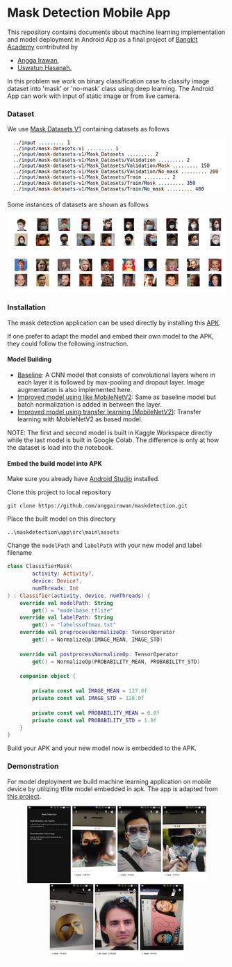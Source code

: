 # Mask Detection Mobile App
  
This repository contains documents about machine learning implementation and model deployment in Android App as a final project of <a href='https://events.withgoogle.com/bangkit/'>Bangk!t Academy</a> contributed by
* [Angga Irawan,](https://github.com/anggairawan/)
* [Uswatun Hasanah.](https://github.com/hass-4n)

In this problem we work on binary classification case to classify image dataset into 'mask' or 'no-mask' class using deep learning. The Android App can work with input of static image or from live camera.  

### Dataset
We use [Mask Datasets V1](https://www.kaggle.com/ahmetfurkandemr/mask-datasets-v1/) containing datasets as follows
<p align="center"> <img src="https://github.com/anggairawan/maskdetection/blob/master/image/Screenshot%20from%202020-06-19%2016-49-15.png" alt="compositions" width="750"/> </p>

Some instances of datasets are shown as follows
<p align='center'> <img src = https://github.com/anggairawan/maskdetection/blob/master/image/Screenshot%20from%202020-06-18%2002-48-45.png width="750" alt="samples"> </p>

### Installation
The mask detection application can be used directly by installing this [APK](https://drive.google.com/drive/folders/1pwV0ALEyfCkVWgJ5fbQgEOKqmj6uroCf).

If one prefer to adapt the model and embed their own model to the APK, they could follow the following instruction.

#### Model Building
* [Baseline](https://github.com/anggairawan/maskdetection/blob/master/model/notebook/001-003-mask-baseline%20f.ipynb): A CNN model that consists of convolutional layers where in each layer it is followed by max-pooling and dropout layer. Image augmentation is also implemented here.  
* [Improved model using like MobileNetV2](https://github.com/anggairawan/maskdetection/blob/master/model/notebook/001.006%20mask-normed.ipynb): Same as baseline model but batch normalization is added in between the layer. 
* [Improved model using transfer learning (MobileNetV2)](https://github.com/anggairawan/maskdetection/blob/master/model/notebook/MaskV1_Improved2.ipynb): Transfer learning with MobileNetV2 as based model.  

NOTE: The first and second model is built in Kaggle Workspace directly while the last model is built in Google Colab. The difference is only at how the dataset is load into the notebook.

#### Embed the build model into APK

Make sure you already have [Android Studio](https://developer.android.com/studio) installed.

Clone this project to local repository

```
git clone https://github.com/anggairawan/maskdetection.git
```

Place the built model on this directory
```
..\maskdetection\app\src\main\assets
```

Change the `modelPath` and `labelPath` with your new  model and label filename

```kotlin
class ClassifierMask(
        activity: Activity?,
        device: Device?,
        numThreads: Int
) : Classifier(activity, device, numThreads) {
    override val modelPath: String
        get() = "modelbase.tflite"
    override val labelPath: String
        get() = "labelssoftmax.txt"
    override val preprocessNormalizeOp: TensorOperator
        get() = NormalizeOp(IMAGE_MEAN, IMAGE_STD)

    override val postprocessNormalizeOp: TensorOperator
        get() = NormalizeOp(PROBABILITY_MEAN, PROBABILITY_STD)

    companion object {

        private const val IMAGE_MEAN = 127.0f
        private const val IMAGE_STD = 128.0f

        private const val PROBABILITY_MEAN = 0.0f
        private const val PROBABILITY_STD = 1.0f
    }
}
```

Build your APK and your new model now is embedded to the APK.


### Demonstration
For model deployment we build machine learning application on mobile device by utilizing tflite model embedded in apk. 
The app is adapted from [this project](https://github.com/esafirm/bangkit-image-classifier-example).

<p align="center"> 
<img src='https://github.com/anggairawan/maskdetection/blob/master/image/WhatsApp%20Image%202020-06-19%20at%2016.35.59(4).jpeg' width="100">
<img src='https://github.com/anggairawan/maskdetection/blob/master/image/WhatsApp%20Image%202020-06-19%20at%2016.35.58(3).jpeg' width="100">
<img src='https://github.com/anggairawan/maskdetection/blob/master/image/WhatsApp%20Image%202020-06-19%20at%2016.35.59(1).jpeg' width="100">
<img src='https://github.com/anggairawan/maskdetection/blob/master/image/WhatsApp%20Image%202020-06-19%20at%2016.35.59(2).jpeg' width="100">
<img src='https://github.com/anggairawan/maskdetection/blob/master/image/WhatsApp%20Image%202020-06-19%20at%2016.35.58(1).jpeg' width="100">
<img src='https://github.com/anggairawan/maskdetection/blob/master/image/WhatsApp%20Image%202020-06-19%20at%2016.35.58.jpeg' width="100">
<img src='https://github.com/anggairawan/maskdetection/blob/master/image/WhatsApp%20Image%202020-06-19%20at%2016.35.58(2).jpeg' width="100">
</p>
